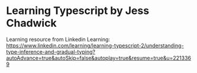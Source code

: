 # Learning Typescript by Jess Chadwick
 
Learning resource from Linkedin Learning: https://www.linkedin.com/learning/learning-typescript-2/understanding-type-inference-and-gradual-typing?autoAdvance=true&autoSkip=false&autoplay=true&resume=true&u=2213369 